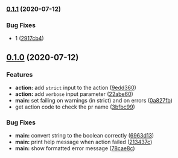 ### [0.1.1](https://github.com/viktor-ku/pr-commitlint-action/compare/v0.1.0...v0.1.1) (2020-07-12)


### Bug Fixes

* 1 ([2917cb4](https://github.com/viktor-ku/pr-commitlint-action/commit/2917cb41b1ed0729e4d5fd5fdb55ed3fe79ba609))

## [0.1.0](https://github.com/viktor-ku/pr-commitlint-action/compare/3bfbc991bc932ac7ec59f8380e1a97ed9f83ddd3...v0.1.0) (2020-07-12)


### Features

* **action:** add `strict` input to the action ([9edd360](https://github.com/viktor-ku/pr-commitlint-action/commit/9edd360fe987e389efadf3e274f9b3314599ece8))
* **action:** add `verbose` input parameter ([22abe60](https://github.com/viktor-ku/pr-commitlint-action/commit/22abe608373cf02d333fd5aa71b262d98825d4ed))
* **main:** set failing on warnings (in strict) and on errors ([0a827fb](https://github.com/viktor-ku/pr-commitlint-action/commit/0a827fb33ae31aa4d51b18478bfab37781333819))
* get action code to check the pr name ([3bfbc99](https://github.com/viktor-ku/pr-commitlint-action/commit/3bfbc991bc932ac7ec59f8380e1a97ed9f83ddd3))


### Bug Fixes

* **main:** convert string to the boolean correctly ([6963d13](https://github.com/viktor-ku/pr-commitlint-action/commit/6963d13e8056e50282cc6b7ba0b73f2bf9b54029))
* **main:** print help message when action failed ([213437c](https://github.com/viktor-ku/pr-commitlint-action/commit/213437c461f327bacd0c1e98f500412ec53cb176))
* **main:** show formatted error message ([78cae8c](https://github.com/viktor-ku/pr-commitlint-action/commit/78cae8ce1d19dae478c761f0d10473753499e7fd))

